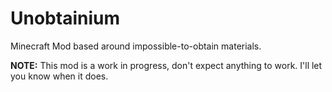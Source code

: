 Unobtainium
===========

Minecraft Mod based around impossible-to-obtain materials.

**NOTE:** This mod is a work in progress, don't expect anything to work. I'll let you know when it does.

